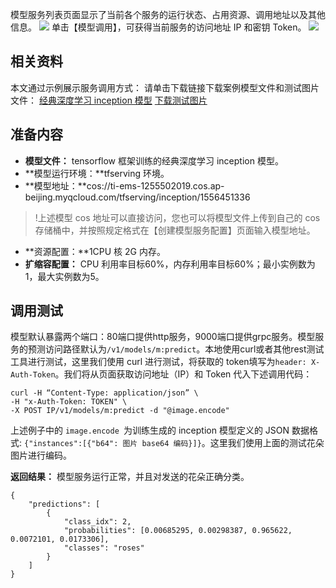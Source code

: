 
模型服务列表页面显示了当前各个服务的运行状态、占用资源、调用地址以及其他信息。
![](https://main.qcloudimg.com/raw/dfe11a2e277db8e307bc3ffbe2d5470a.png)
单击【模型调用】，可获得当前服务的访问地址 IP 和密钥 Token。
![](https://main.qcloudimg.com/raw/02af42f7c9fca5fabf8e39f04661458c.jpg)
##  相关资料
本文通过示例展示服务调用方式：
请单击下载链接下载案例模型文件和测试图片文件：
[经典深度学习 inception 模型](http://ti-ems-1255502019.cosbj.myqcloud.com/tfserving/inception/1556451336.zip)
[下载测试图片](http://ti-ems-1255502019.cosbj.myqcloud.com/tfserving/inception/image.encode)
## 准备内容
- **模型文件：** tensorflow 框架训练的经典深度学习 inception 模型。
- **模型运行环境：**tfserving 环境。
- **模型地址：**cos://ti-ems-1255502019.cos.ap-beijing.myqcloud.com/tfserving/inception/1556451336
>!上述模型 cos 地址可以直接访问，您也可以将模型文件上传到自己的 cos 存储桶中，并按照规定格式在【创建模型服务配置】页面输入模型地址。
- **资源配置：**1CPU 核 2G 内存。
- **扩缩容配置：** CPU 利用率目标60%，内存利用率目标60%；最小实例数为1，最大实例数为5。

## 调用测试
 模型默认暴露两个端口：80端口提供http服务，9000端口提供grpc服务。模型服务的预测访问路径默认为`/v1/models/m:predict`。本地使用curl或者其他rest测试工具进行测试，这里我们使用 curl 进行测试，将获取的 token填写为`header: X-Auth-Token`。我们将从页面获取访问地址（IP）和 Token 代入下述调用代码：
```
curl -H “Content-Type: application/json” \
-H "x-Auth-Token: TOKEN" \
-X POST IP/v1/models/m:predict -d "@image.encode"
```
上述例子中的 `image.encode `为训练生成的 inception 模型定义的 JSON 数据格式:
`{"instances":[{"b64": 图片 base64 编码}]}`。这里我们使用上面的测试花朵图片进行编码。

**返回结果：**
模型服务运行正常，并且对发送的花朵正确分类。
```
{
    "predictions": [
        {
            "class_idx": 2,
            "probabilities": [0.00685295, 0.00298387, 0.965622, 0.0072101, 0.0173306],
            "classes": "roses"
        }
    ]
}
```
